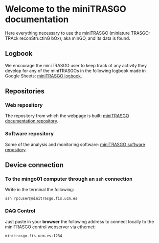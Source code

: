 # Welcome to the miniTRASGO documentation
Here everything necessary to use the miniTRASGO (miniature TRASGO: TRAck reconStructinG bOx), aka minGO, and its data is found.

## Logbook
We encourage the miniTRASGO user to keep track of any activity they develop for any of the miniTRASGOs in the following logbook made in Google Sheets: [miniTRASGO logbook](https://docs.google.com/spreadsheets/d/12n6DfQ32oXcRKpHaolfAoO3pKVVrrWzk7TBOIZ0N6ro/edit?usp=sharing).

## Repositories

### Web repository
The repository from which the webpage is built: [miniTRASGO documentation repository](https://github.com/cayesoneira/miniTRASGO).

### Software repository
Some of the analysis and monitoring software: [miniTRASGO software repository](https://github.com/cayesoneira/miniTRASGO-analysis/tree/main).

## Device connection

### To the mingo01 computer through an `ssh` connection
Write in the terminal the following:

    ssh rpcuser@minitrasgo.fis.ucm.es

### DAQ Control
Just paste in your **browser** the following address to connect locally to the miniTRASGO control webserver via ethernet:

    minitrasgo.fis.ucm.es:1234

